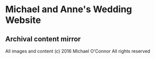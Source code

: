 # Michael and Anne's Wedding Website

## Archival content mirror

All images and content (c) 2016 Michael O'Connor 
All rights reserved
